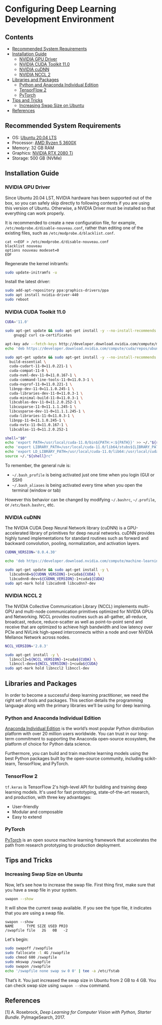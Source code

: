 # Configuring Deep Learning Development Environment <!-- omit in toc -->

## Contents <!-- omit in toc -->

- [Recommended System Requirements](#recommended-system-requirements)
- [Installation Guide](#installation-guide)
  - [NVIDIA GPU Driver](#nvidia-gpu-driver)
  - [NVIDIA CUDA Toolkit 11.0](#nvidia-cuda-toolkit-110)
  - [NVIDIA cuDNN](#nvidia-cudnn)
  - [NVIDIA NCCL 2](#nvidia-nccl-2)
- [Libraries and Packages](#libraries-and-packages)
  - [Python and Anaconda Individual Edition](#python-and-anaconda-individual-edition)
  - [TensorFlow 2](#tensorflow-2)
  - [PyTorch](#pytorch)
- [Tips and Tricks](#tips-and-tricks)
  - [Increasing Swap Size on Ubuntu](#increasing-swap-size-on-ubuntu)
- [References](#references)

## Recommended System Requirements

- OS: [Ubuntu 20.04 LTS](https://ubuntu.com/download/desktop)
- Processor: [AMD Ryzen 5 3600X](https://www.amd.com/en/products/cpu/amd-ryzen-5-3600x)
- Memory: 32 GB RAM
- Graphics: [NVIDIA RTX 2080 Ti](https://www.nvidia.com/en-us/geforce/graphics-cards/rtx-2080-ti/)
- Storage: 500 GB (NVMe)

## Installation Guide

### NVIDIA GPU Driver

Since Ubuntu 20.04 LST, NVIDIA hardware has been supported out of the box, so you can safely skip directly to following contents if you are using this version of Ubuntu. Otherwise, a NVIDIA Driver must be installed so that everything can work properly.

It is recommended to create a new configuration file, for example, `/etc/modprobe.d/disable-nouveau.conf`, rather than editing one of the existing files, such as `/etc/modprobe.d/blacklist.conf`.

```
cat <<EOF > /etc/modprobe.d/disable-nouveau.conf
blacklist nouveau
options nouveau modeset=0
EOF
```

Regenerate the kernel initramfs:

```bash
sudo update-initramfs -u
```

Install the latest driver:

```bash
sudo add-apt-repository ppa:graphics-drivers/ppa
sudo apt install nvidia-driver-440
sudo reboot
```

### NVIDIA CUDA Toolkit 11.0

```bash
CUDA='11.0'

sudo apt-get update && sudo apt-get install -y --no-install-recommends \
	gnupg2 curl ca-certificates

apt-key adv --fetch-keys http://developer.download.nvidia.com/compute/machine-learning/repos/ubuntu2004/x86_64/7fa2af80.pub
echo 'deb https://developer.download.nvidia.com/compute/cuda/repos/ubuntu2004/x86_64 /' > /etc/apt/sources.list.d/cuda.list

sudo apt-get update && sudo apt-get install -y --no-install-recommends \
  build-essential \
  cuda-cudart-11-0=11.0.221-1 \
  cuda-compat-11-0 \
  cuda-nvml-dev-11-0=11.0.167-1 \
  cuda-command-line-tools-11-0=11.0.3-1 \
  cuda-nvprof-11-0=11.0.221-1 \
  libnpp-dev-11-0=11.1.0.245-1 \
  cuda-libraries-dev-11-0=11.0.3-1 \
  cuda-minimal-build-11-0=11.0.3-1 \
  libcublas-dev-11-0=11.2.0.252-1 \
  libcusparse-11-0=11.1.1.245-1 \
  libcusparse-dev-11-0=11.1.1.245-1 \
  cuda-libraries-11-0=11.0.3-1 \
  libnpp-11-0=11.1.0.245-1 \
  cuda-nvtx-11-0=11.0.167-1 \
  libcublas-11-0=11.2.0.252-1

shell="$0"
echo 'export PATH=/usr/local/cuda-11.0/bin${PATH:+:${PATH}}' >> ~/."${shell}rc"
echo 'export LIBRARY_PATH=/usr/local/cuda-11.0/lib64/stubs${LIBRARY_PATH:+:${LIBRARY_PATH}}' >> ~/."${shell}rc"
echo 'export LD_LIBRARY_PATH=/usr/local/cuda-11.0/lib64:/usr/local/cuda-11.0/extras/CUPTI/lib64${LD_LIBRARY_PATH:+:${LD_LIBRARY_PATH}}' >> ~/."${shell}rc"
source ~/."${shell}rc"
```

To remember, the general rule is:

- `~/.bash_profile` is being activated just one time when you login (GUI or SSH)
- `~/.bash_aliases` is being activated every time when you open the terminal (window or tab)

However this behavior can be changed by modifying `~/.bashrc`, `~/.profile`, or `/etc/bash.bashrc`, etc.

### NVIDIA cuDNN

The NVIDIA CUDA Deep Neural Network library (cuDNN) is a GPU-accelerated library of primitives for deep neural networks. cuDNN provides highly tuned implementations for standard routines such as forward and backward convolution, pooling, normalization, and activation layers.

```bash
CUDNN_VERSION='8.0.4.30'

echo 'deb https://developer.download.nvidia.com/compute/machine-learning/repos/ubuntu1804/x86_64 /' > /etc/apt/sources.list.d/nvidia-ml.list

sudo apt-get update && sudo apt-get install -y \
  libcudnn8=${CUDNN_VERSION}-1+cuda${CUDA} \
  libcudnn8-dev=${CUDNN_VERSION}-1+cuda${CUDA}
sudo apt-mark hold libcudnn8 libcudnn7-dev
```

### NVIDIA NCCL 2

The NVIDIA Collective Communication Library (NCCL) implements multi-GPU and multi-node communication primitives optimized for NVIDIA GPUs and Networking.
NCCL provides routines such as all-gather, all-reduce, broadcast, reduce, reduce-scatter as well as point-to-point send and receive that are optimized to achieve high bandwidth and low latency over PCIe and NVLink high-speed interconnects within a node and over NVIDIA Mellanox Network across nodes.

```bash
NCCL_VERSION='2.8.3'

sudo apt-get install -y \
  libnccl2=${NCCL_VERSION}-1+cuda${CUDA} \
  libnccl-dev=${NCCL_VERSION}-1+cuda${CUDA}
sudo apt-mark hold libnccl2 libnccl-dev
```

## Libraries and Packages

In order to become a successful deep learning practitioner, we need the right set of tools and
packages. This section details the programming language along with the primary libraries we’ll be using for deep learning.

### Python and Anaconda Individual Edition

[Anaconda Individual Edition](https://www.anaconda.com/distribution/) is the world’s most popular Python distribution platform with over 20 million users worldwide. You can trust in our long-term commitment to supporting the Anaconda open-source ecosystem, the platform of choice for Python data science.

Furthermore, you can build and train machine learning models using the best Python packages built by the open-source community, including scikit-learn, TensorFlow, and PyTorch.

### TensorFlow 2

`tf.keras` is TensorFlow 2's high-level API for building and training deep learning models. It's used for fast prototyping, state-of-the-art research, and production, with three key advantages:

- User-friendly
- Modular and composable
- Easy to extend

### PyTorch

[PyTorch](https://pytorch.org/) is an open source machine learning framework that accelerates the path from research prototyping to production deployment.

## Tips and Tricks

### Increasing Swap Size on Ubuntu

Now, let’s see how to increase the swap file. First thing first, make sure that you have a swap file in your system.

```sh
swapon --show
```

It will show the current swap available. If you see the type file, it indicates that you are using a swap file.

```
swapon --show
NAME      TYPE SIZE USED PRIO
/swapfile file   2G   0B   -2
```

Let's begin:

```sh
sudo swapoff /swapfile
sudo fallocate -l 4G /swapfile
sudo chmod 600 /swapfile
sudo mkswap /swapfile
sudo swapon /swapfile
echo '/swapfile none swap sw 0 0' | tee -a /etc/fstab
```

That’s it. You just increased the swap size in Ubuntu from 2 GB to 4 GB. You can check swap size using `swapon --show` command.

## References

[1] A. Rosebrock, _Deep Learning for Computer Vision with Python, Starter Bundle._ PyImageSearch, 2017.
